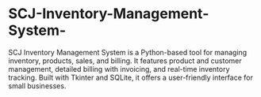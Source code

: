 # SCJ-Inventory-Management-System-
SCJ Inventory Management System is a Python-based tool for managing inventory, products, sales, and billing. It features product and customer management, detailed billing with invoicing, and real-time inventory tracking. Built with Tkinter and SQLite, it offers a user-friendly interface for small businesses.
